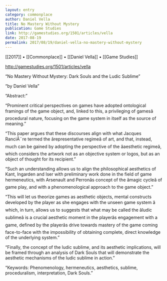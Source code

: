 ```yaml
---
layout: entry
category: commonplace
author: Daniel Vella
title: No Mastery Without Mystery
publication: Game Studies
link: http://gamestudies.org/1501/articles/vella
date: 2017-08-19
permalink: 2017/08/19/daniel-vella-no-mastery-without-mystery
---
```


[[2017]] • [[Commonplace]] • [[Daniel Vella]] • [[Game Studies]] 

http://gamestudies.org/1501/articles/vella

“No Mastery Without Mystery: Dark Souls and the Ludic Sublime”

“by Daniel Vella”

“Abstract:”

“Prominent critical perspectives on games have adopted ontological framings of the game object, and, linked to this, a privileging of gamesâ procedural nature, focusing on the game system in itself as the source of meaning.”

“This paper argues that these discourses align with what Jacques RanciÃ¨re termed the ârepresentative regimeâ of art, and that, instead, much can be gained by adopting the perspective of the âaesthetic regimeâ, which considers the artwork not as an objective system or logos, but as an object of thought for its recipient.”

“Such an understanding allows us to align the philosophical aesthetics of Kant, Ingarden and Iser with preliminary work done in the field of game hermeneutics, with Arsenault and Perronâs concept of the âmagic cycleâ of game play, and with a phenomenological approach to the game object.”

“This will let us theorize games as aesthetic objects, mental constructs developed by the player as she engages with the unseen game system â which, in turn, allows us to suggests that what may be called the âludic sublimeâ is a crucial aesthetic moment in the playerâs engagement with a game, defined by the playerâs drive towards mastery of the game coming face-to-face with the impossibility of obtaining complete, direct knowledge of the underlying system.”

“Finally, the concept of the ludic sublime, and its aesthetic implications, will be framed through an analysis of Dark Souls that will demonstrate the aesthetic mechanisms of the ludic sublime in action.”

“Keywords: Phenomenology, hermeneutics, aesthetics, sublime, proceduralism, interpretation, Dark Souls.”

